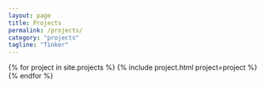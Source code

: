 ```yaml
---
layout: page
title: Projects
permalink: /projects/
category: "projects"
tagline: "Tinker"
---
```


{% for project in site.projects %}
  {% include project.html project=project %}
{% endfor %}
